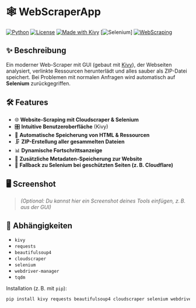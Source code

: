 # 🕸️ WebScraperApp

[![Python](https://img.shields.io/badge/Python-3.10+-blue?logo=python)](https://www.python.org/)
[![License](https://img.shields.io/badge/license-MIT-green.svg)](LICENSE)
[![Made with Kivy](https://img.shields.io/badge/made%20with-Kivy-ff69b4)](https://kivy.org/)
[![Selenium](https://img.shields.io/badge/Selenium-Used-brightgreen?logo=selenium)]
[![WebScraping](https://img.shields.io/badge/Web-Scraping-orange)](https://github.com/topics/web-scraping)

## ✨ Beschreibung

Ein moderner Web-Scraper mit GUI (gebaut mit [Kivy](https://kivy.org/)), der Webseiten analysiert, verlinkte Ressourcen herunterlädt und alles sauber als ZIP-Datei speichert. Bei Problemen mit normalen Anfragen wird automatisch auf **Selenium** zurückgegriffen.

## 🛠️ Features

- 🌐 **Website-Scraping mit Cloudscraper & Selenium**
- 🎛️ **Intuitive Benutzeroberfläche** (Kivy)
- 📁 **Automatische Speicherung von HTML & Ressourcen**
- 🗜️ **ZIP-Erstellung aller gesammelten Dateien**
- 📊 **Dynamische Fortschrittsanzeige**
- 📑 **Zusätzliche Metadaten-Speicherung zur Website**
- 🔄 **Fallback zu Selenium bei geschützten Seiten (z. B. Cloudflare)**

## 🖥️ Screenshot

> _(Optional: Du kannst hier ein Screenshot deines Tools einfügen, z. B. aus der GUI)_

## 🧰 Abhängigkeiten

- `kivy`
- `requests`
- `beautifulsoup4`
- `cloudscraper`
- `selenium`
- `webdriver-manager`
- `tqdm`

Installation (z. B. mit `pip`):
```bash
pip install kivy requests beautifulsoup4 cloudscraper selenium webdriver-manager tqdm
